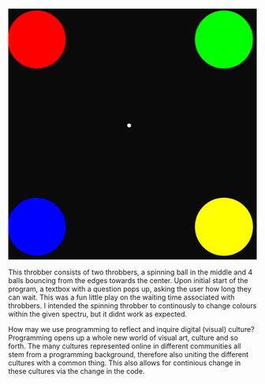 
 ![ScreenShot](https://github.com/SylvesterSA/Mini-exercises/blob/gh-pages/mini%20ex_3/Udklip.PNG)

This throbber consists of two throbbers, a spinning ball in the middle and 4 balls bouncing from the edges towards the center. 
Upon initial start of the program, a textbox with a question pops up, asking the user how long they can wait. 
This was a fun little play on the waiting time associated with throbbers. I intended the spinning throbber to continously to change colours within the given spectru, 
but it didnt work as expected. 


How may we use programming to reflect and inquire digital (visual) culture?
Programming opens up a whole new world of visual art, culture and so forth. The many cultures represented online in different communities
all stem from a programming background, therefore also uniting the different cultures with a common thing. This also allows for continious
change in these cultures via the change in the code. 
